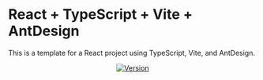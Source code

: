 # React + TypeScript + Vite + AntDesign

This is a template for a React project using TypeScript, Vite, and AntDesign.

<p align="center">
<a href="https://www.npmjs.com/package/vue"><img src="https://img.shields.io/badge/pnpm-8.15.5-blue.svg" alt="Version"></a>
</p>

